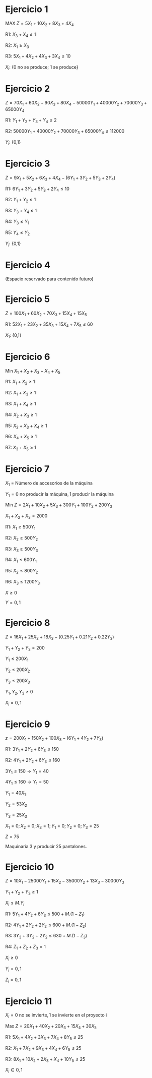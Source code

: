 

# Ejercicio 1

MAX $Z = 5X_1 + 10X_2 + 8X_3 + 4X_4$

R1: $X_3 + X_4 \leq 1$

R2: $X_1 \geq X_3$

R3: $5X_1 + 4X_2 + 4X_3 + 3X_4 \leq 10$

$X_i$: {0 no se produce; 1 se produce}

# Ejercicio 2

$Z = 70X_1 + 60X_2 + 90X_3 + 80X_4 - 50000Y_1 + 40000Y_2 + 70000Y_3 + 65000Y_4$

R1: $Y_1 + Y_2 + Y_3 + Y_4 \leq 2$

R2: $50000Y_1 + 40000Y_2 + 70000Y_3 + 65000Y_4 \leq 112000$

$Y_i$: {0,1}

# Ejercicio 3

$Z = 9X_1 + 5X_2 + 6X_3 + 4X_4 - (6Y_1 + 3Y_2 + 5Y_3 + 2Y_4)$

R1: $6Y_1 + 3Y_2 + 5Y_3 + 2Y_4 \leq 10$

R2: $Y_1 + Y_2 \leq 1$

R3: $Y_3 + Y_4 \leq 1$

R4: $Y_3 \leq Y_1$

R5: $Y_4 \leq Y_2$

$Y_i$: {0,1}

# Ejercicio 4

(Espacio reservado para contenido futuro)

# Ejercicio 5

$Z = 100X_1 + 60X_2 + 70X_3 + 15X_4 + 15X_5$

R1: $52X_1 + 23X_2 + 35X_3 + 15X_4 + 7X_5 \leq 60$

$X_1$: {0,1}

# Ejercicio 6

Min $X_1 + X_2 + X_3 + X_4 + X_5$

R1: $X_1 + X_2 \geq 1$

R2: $X_1 + X_3 \geq 1$

R3: $X_1 + X_4 \geq 1$

R4: $X_2 + X_3 \geq 1$

R5: $X_2 + X_3 + X_4 \geq 1$

R6: $X_4 + X_5 \geq 1$

R7: $X_3 + X_5 \geq 1$

# Ejercicio 7

$X_1$ = Número de accesorios de la máquina

$Y_1 = {0 \text{ no producir la máquina}, 1 \text{ producir la máquina}}$

Min $Z = 2X_1 + 10X_2 + 5X_3 + 300Y_1 + 100Y_2 + 200Y_3$

$X_1 + X_2 + X_3 = 2000$

R1: $X_1 \geq 500Y_1$

R2: $X_2 \geq 500Y_2$

R3: $X_3 \geq 500Y_3$

R4: $X_1 \leq 600Y_1$

R5: $X_2 \leq 800Y_2$

R6: $X_3 \leq 1200Y_3$

$X \geq 0$

$Y = {0,1}$

# Ejercicio 8

$Z = 16X_1 + 25X_2 + 18X_3 - (0.25Y_1 + 0.21Y_2 + 0.22Y_3)$

$Y_1 + Y_2 + Y_3 = 200$

$Y_1 \leq 200X_1$

$Y_2 \leq 200X_2$

$Y_3 \leq 200X_3$

$Y_1, Y_2, Y_3 \geq 0$

$X_i = {0,1}$

# Ejercicio 9

$z = 200X_1 + 150X_2 + 100X_3 - (6Y_1 + 4Y_2 + 7Y_3)$

R1: $3Y_1 + 2Y_2 + 6Y_3 \leq 150$

R2: $4Y_1 + 2Y_2 + 6Y_3 \leq 160$

$3Y_1 \leq 150 \rightarrow Y_1 = 40$

$4Y_1 \leq 160 \rightarrow Y_1 = 50$

$Y_1 = 40X_1$

$Y_2 = 53X_2$

$Y_3 = 25X_3$

$X_1 = 0; X_2 = 0; X_3 = 1; Y_1 = 0; Y_2 = 0; Y_3 = 25$

$Z = 75$

Maquinaria 3 y producir 25 pantalones.

# Ejercicio 10

$Z = 10X_1 - 25000Y_1 + 15X_2 - 35000Y_2 + 13X_3 - 30000Y_3$

$Y_1 + Y_2 + Y_3 \geq 1$

$X_i \leq M.Y_i$

R1: $5Y_1 + 4Y_2 + 6Y_3 \leq 500 + M.(1-Z_1)$

R2: $4Y_1 + 2Y_2 + 2Y_2 \leq 600 + M.(1-Z_2)$

R3: $3Y_3 + 3Y_2 + 2Y_2 \leq 630 + M.(1-Z_3)$

R4: $Z_1 + Z_2 + Z_3 = 1$

$X_i \geq 0$

$Y_i = 0,1$

$Z_i = 0,1$

# Ejercicio 11

$X_i = {0 \text{ no se invierte}, 1 \text{ se invierte en el proyecto i}}$

Max $Z = 20X_1 + 40X_2 + 20X_3 + 15X_4 + 30X_5$

R1: $5X_1 + 4X_2 + 3X_3 + 7X_4 + 8Y_5 \leq 25$

R2: $X_1 + 7X_2 + 9X_3 + 4X_4 + 6Y_5 \leq 25$

R3: $8X_1 + 10X_2 + 2X_3 + X_4 + 10Y_5 \leq 25$

$X_i \in {0,1}$
